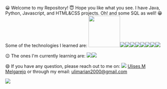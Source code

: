 <link rel="stylesheet" href="https://cdn.jsdelivr.net/gh/devicons/devicon@v2.14.0/devicon.min.css">
<p>
😀 Welcome to my Repository!
😇 Hope you like what you see. I have Java, Python, Javascript, and HTML&CSS projects. Oh! and some SQL as well!
😁 Some of the technologies I learned are: 
  <img src="https://cdn.jsdelivr.net/gh/devicons/devicon/icons/python/python-original-wordmark.svg" width="100px" /><img src="https://cdn.jsdelivr.net/gh/devicons/devicon/icons/javascript/javascript-original.svg" /><img src="https://cdn.jsdelivr.net/gh/devicons/devicon/icons/html5/html5-original-wordmark.svg" /><img src="https://cdn.jsdelivr.net/gh/devicons/devicon/icons/css3/css3-original-wordmark.svg" /><img src="https://cdn.jsdelivr.net/gh/devicons/devicon/icons/mysql/mysql-original-wordmark.svg" /><img src="https://cdn.jsdelivr.net/gh/devicons/devicon/icons/django/django-original.svg" /><img src="https://cdn.jsdelivr.net/gh/devicons/devicon/icons/java/java-original-wordmark.svg" /><img src="https://cdn.jsdelivr.net/gh/devicons/devicon/icons/linux/linux-original.svg" /><img src="https://cdn.jsdelivr.net/gh/devicons/devicon/icons/windows8/windows8-original.svg" />


😉 The ones I'm currently learning are:
<img src="https://cdn.jsdelivr.net/gh/devicons/devicon/icons/react/react-original-wordmark.svg" /><img src="https://cdn.jsdelivr.net/gh/devicons/devicon/icons/bootstrap/bootstrap-plain-wordmark.svg" />

😄 If you have any question, please reach out to me on:
  <img src="https://cdn.jsdelivr.net/gh/devicons/devicon/icons/linkedin/linkedin-original.svg" /> <a href="https://www.linkedin.com/in/ulises-mariano-melgarejo/">Ulises M Melgarejo</a>
  or through my email: ulimarian2000@gmail.com
</p>

<a href="https://github.com/anuraghazra/convoychat">
  <img align="center" src="https://github-readme-stats.vercel.app/api/top-langs/?username=Nemo3003&layout=compact" />
</a>
